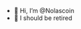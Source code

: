 - 👋 Hi, I’m @Nolascoin
- 👀 I should be retired
<!---
Nolascoin/Nolascoin is a ✨ special ✨ repository because its `README.md` (this file) appears on your GitHub profile.
You can click the Preview link to take a look at your changes.
--->
